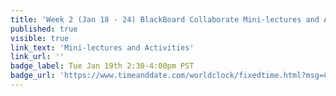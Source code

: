 ```yaml
---
title: 'Week 2 (Jan 18 - 24) BlackBoard Collaborate Mini-lectures and Activities'
published: true
visible: true
link_text: 'Mini-lectures and Activities'
link_url: ''
badge_label: Tue Jan 19th 2:30-4:00pm PST
badge_url: 'https://www.timeanddate.com/worldclock/fixedtime.html?msg=CMPT-363+Mini-lectures+and+Activities&iso=20210119T1430&p1=256&ah=1&am=30'
---
```

